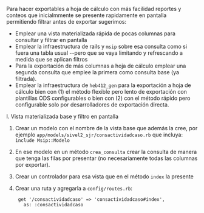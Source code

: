 Para hacer exportables a hoja de cálculo con más facilidad reportes y conteos
que inicialmmente se presente rapidamente en pantalla permitiendo filtrar antes de exportar sugerimos:

* Emplear una vista materializada rápida de pocas columnas para consultar y filtrar en pantalla
* Emplear la infraestructura de rails y `msip` sobre esa consulta como si fuera una tabla usual --pero que se vaya limitando y refrescando a medida que se aplican filtros
* Para la exportación de más columnas a hoja de cálculo emplear una segunda consulta que emplee la primera como consulta base (ya filtrada).
* Emplear la infraestructura de `heb412_gen` para la exportación a hoja de cálculo bien con (1) el método flexible pero lento de exportación con plantillas ODS configurables o bien con (2) con el método rápido pero configurable solo por desarrolladores de exportación directa.


I. Vista materializada base y filtro en pantalla

1. Crear un modelo con el nombre de la vista base que además la cree, por ejemplo
  `app/models/sivel2_sjr/consactividadcaso.rb` que incluya: `include Msip::Modelo`

2. En ese modelo en un método `crea_consulta` crear la consulta de manera
que tenga las filas por presentar (no necesariamente  todas las columnas por exportar).

3. Crear un controlador para esa vista que en el método `index` la presente

4. Crear una ruta y agregarla a `config/routes.rb`:

        get '/consactividadcaso' => 'consactividadcaso#index',
          as: :consactividadcaso

